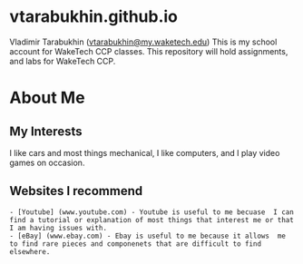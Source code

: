 # vtarabukhin.github.io
Vladimir Tarabukhin (vtarabukhin@my.waketech.edu)
This is my school account for WakeTech CCP classes.
This repository will hold assignments, and labs for WakeTech CCP.

# About Me
## My Interests
I like cars and most things mechanical, I like computers, and I play video games on occasion.
## Websites I recommend
	- [Youtube] (www.youtube.com) - Youtube is useful to me becuase  I can find a tutorial or explanation of most things that interest me or that I am having issues with.
	- [eBay] (www.ebay.com) - Ebay is useful to me because it allows  me to find rare pieces and componenets that are difficult to find elsewhere.